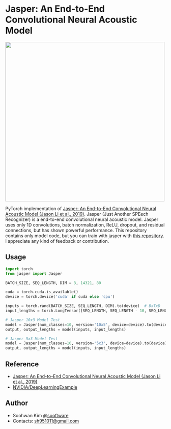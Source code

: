 # Jasper: An End-to-End Convolutional Neural Acoustic Model
  
<img src="https://media.arxiv-vanity.com/render-output/3770675/JasperVerticalDR_3.png" height=500>
  
PyTorch implementation of [Jasper: An End-to-End Convolutional Neural Acoustic Model (Jason Li et al., 2019)](https://arxiv.org/pdf/1904.03288.pdf). Jasper (Just Another SPEech Recognizer) is a end-to-end convolutional neural acoustic model. Jasper uses only 1D convolutions, batch normalization, ReLU, dropout, and residual connections, but has shown powerful performance. This repository contains only model code, but you can train with jasper with [this repository](https://github.com/sooftware/KoSpeech). I appreciate any kind of feedback or contribution.  
  
## Usage  
  
```python
import torch
from jasper import Jasper

BATCH_SIZE, SEQ_LENGTH, DIM = 3, 14321, 80

cuda = torch.cuda.is_available()
device = torch.device('cuda' if cuda else 'cpu')

inputs = torch.rand(BATCH_SIZE, SEQ_LENGTH, DIM).to(device)  # BxTxD
input_lengths = torch.LongTensor([SEQ_LENGTH, SEQ_LENGTH - 10, SEQ_LENGTH - 20]).to(device)

# Jasper 10x3 Model Test
model = Jasper(num_classes=10, version='10x5', device=device).to(device)
output, output_lengths = model(inputs, input_lengths)

# Jasper 5x3 Model Test
model = Jasper(num_classes=10, version='5x3', device=device).to(device)
output, output_lengths = model(inputs, input_lengths)
```
  
## Reference
- [Jasper: An End-to-End Convolutional Neural Acoustic Model (Jason Li et al., 2019)](https://arxiv.org/pdf/1904.03288.pdf)
- [NVIDIA/DeepLearningExample](https://github.com/NVIDIA/DeepLearningExamples)
  
## Author
  
* Soohwan Kim [@sooftware](https://github.com/sooftware)
* Contacts: sh951011@gmail.com